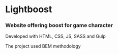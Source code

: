 # Lightboost

### Website offering boost for game character

Developed with HTML, CSS, JS, SASS and Gulp

The project used BEM methodology